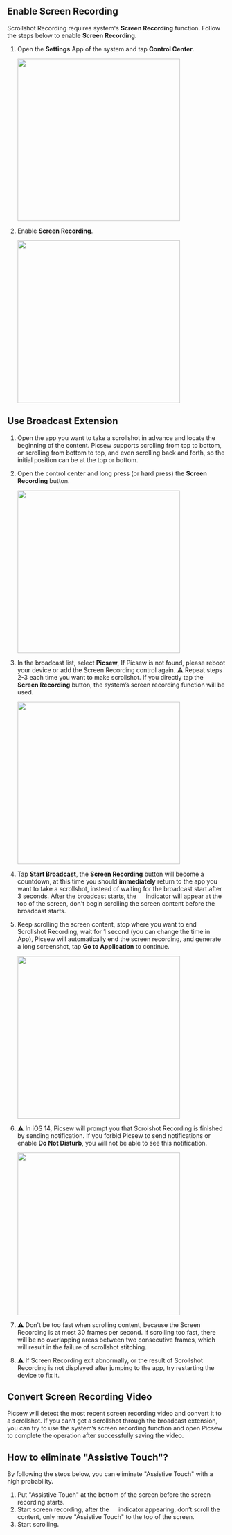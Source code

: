 ## Enable Screen Recording

Scrollshot Recording requires system's **Screen Recording** function. Follow the steps below to enable **Screen Recording**.

1. Open the **Settings** App of the system and tap **Control Center**.

	<img src="../assets/guide-recording-1.jpg" width="375">

2. Enable **Screen Recording**.

	<img src="../assets/guide-recording-3.jpg" width="375">

 ## Use Broadcast Extension

1. Open the app you want to take a scrollshot in advance and locate the beginning of the content. Picsew supports scrolling from top to bottom, or scrolling from bottom to top, and even scrolling back and forth, so the initial position can be at the top or bottom.

2. Open the control center and long press (or hard press) the **Screen Recording** button.

	<img src="../assets/guide-recording-4.jpg" width="375">

3. In the broadcast list, select **Picsew**, If Picsew is not found, please reboot your device or add the Screen Recording control again. ⚠️ Repeat steps 2-3 each time you want to make scrollshot. If you directly tap the **Screen Recording** button, the system’s screen recording function will be used.

	<img src="../assets/guide-recording-5.jpg" width="375">

4. Tap **Start Broadcast**, the **Screen Recording** button will become a countdown, at this time you should **immediately** return to the app you want to take a scrollshot, instead of waiting for the broadcast start after 3 seconds. After the broadcast starts, the <img src="../assets/guide-recording-indicator.png" style="height:1em !important; vertical-align:-10%"> indicator will appear at the top of the screen, don't begin scrolling the screen content before the broadcast starts.

5. Keep scrolling the screen content, stop where you want to end Scrollshot Recording, wait for 1 second (you can change the time in App), Picsew will automatically end the screen recording, and generate a long screenshot, tap **Go to Application** to continue.

	<img src="../assets/guide-recording-6.jpg" width="375">

6. ⚠️ In iOS 14, Picsew will prompt you that Scrolshot Recording is finished by sending notification. If you forbid Picsew to send notifications or enable **Do Not Disturb**, you will not be able to see this notification.

	<img src="../assets/guide-recording-7.jpg" width="375" >

7. ⚠️ Don't be too fast when scrolling content, because the Screen Recording is at most 30 frames per second. If scrolling too fast, there will be no overlapping areas between two consecutive frames, which will result in the failure of scrollshot stitching.

8. ⚠️ If Screen Recording exit abnormally, or the result of Scrollshot Recording is not displayed after jumping to the app, try restarting the device to fix it.

## Convert Screen Recording Video

Picsew will detect the most recent screen recording video and convert it to a scrollshot. If you can’t get a scrollshot through the broadcast extension, you can try to use the system’s screen recording function and open Picsew to complete the operation after successfully saving the video.

## How to eliminate "Assistive Touch"?

By following the steps below, you can eliminate "Assistive Touch" with a high probability.

1. Put "Assistive Touch" at the bottom of the screen before the screen recording starts.
2. Start screen recording, after the <img src="../assets/guide-recording-indicator.png" style="height:1em !important; vertical-align:-10%"> indicator appearing, don’t scroll the content, only move "Assistive Touch" to the top of the screen.
3. Start scrolling.

